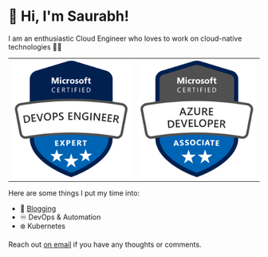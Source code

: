 # 👋 Hi, I'm Saurabh!

<!--
**srs2210/srs2210** is a ✨ _special_ ✨ repository because its `README.md` (this file) appears on your GitHub profile.

Here are some ideas to get you started:

- 🔭 I’m currently working on ...
- 🌱 I’m currently learning ...
- 👯 I’m looking to collaborate on ...
- 🤔 I’m looking for help with ...
- 💬 Ask me about ...
- 📫 How to reach me: ...
- 😄 Pronouns: ...
- ⚡ Fun fact: ...
-->

I am an enthusiastic Cloud Engineer who loves to work on cloud-native technologies 👨‍💻

<table>
  <tr>
    <td> <img src="images/microsoft-certified-devops-engineer-expert.png"  alt="1"></td>
    <td><img src="images/microsoft-certified-azure-developer-associate.1.png" alt="2"></td>
   </tr>
</table>

Here are some things I put my time into:
- 📝 [Blogging](https://dev.to/srs2210)
- ♾️ DevOps & Automation
- ❄️ Kubernetes

Reach out [on email](mailto:shivgundesaurabh@gmail.com) if you have any thoughts or comments.
